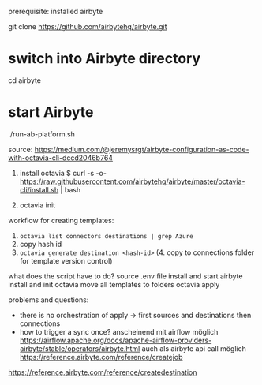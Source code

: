 prerequisite: installed airbyte

git clone https://github.com/airbytehq/airbyte.git

# switch into Airbyte directory
cd airbyte

# start Airbyte
./run-ab-platform.sh

source:
https://medium.com/@jeremysrgt/airbyte-configuration-as-code-with-octavia-cli-dccd2046b764


1. install octavia
$ curl -s -o- https://raw.githubusercontent.com/airbytehq/airbyte/master/octavia-cli/install.sh | bash

2. octavia init



workflow for creating templates:

1. `octavia list connectors destinations | grep Azure`
2. copy hash id
3. `octavia generate destination <hash-id>` <destination name>
(4. copy to connections folder for template version control)


what does the script have to do?
source .env file
install and start airbyte
install and init octavia
move all templates to folders
octavia apply


problems and questions: 
- there is no orchestration of apply -> first sources and destinations then connections
- how to trigger a sync once? anscheinend mit airflow möglich https://airflow.apache.org/docs/apache-airflow-providers-airbyte/stable/operators/airbyte.html
auch als airbyte api call möglich https://reference.airbyte.com/reference/createjob

https://reference.airbyte.com/reference/createdestination